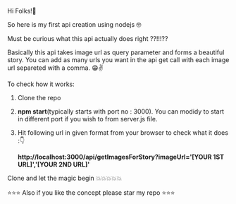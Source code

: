 Hi Folks!👋

So here is my first api creation using nodejs 🤓

Must be curious what this api actually does right ??!!!??

Basically this api takes image url as query parameter and forms a beautiful story. You can add as many urls you want in the api get call with each image url separeted with a comma. 😁✌

To check how it works:
1. Clone the repo
2. **npm start**(typically starts with port no : 3000). You can modidy to start in different port if you wish to from server.js file.
3. Hit following url in given format from your browser to check what it does :👇
    
    **http://localhost:3000/api/getImagesForStory?imageUrl='[YOUR 1ST URL]','[YOUR 2ND URL]'**
    
Clone and let the magic begin 💥💥💥💥💥

⭐⭐⭐ Also if you like the concept please star my repo ⭐⭐⭐



